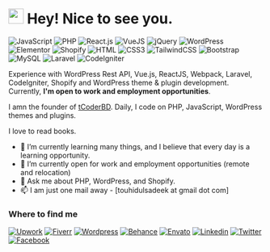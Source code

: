 <h1><img src="https://emojis.slackmojis.com/emojis/images/1531849430/4246/blob-sunglasses.gif?1531849430" width="30"/> Hey! Nice to see you.</h1>

![JavaScript](https://img.shields.io/badge/JavaScript-F7DF1E?style=flat-square&logo=javascript&logoColor=black)
![PHP](https://img.shields.io/badge/PHP-777BB4?style=flat-square&logo=php&logoColor=white)
![React.js](https://img.shields.io/badge/React.js-0081CB?style=flat-square&logo=react&logoColor=61DAFB)
![VueJS](https://img.shields.io/badge/-Vue.js-4fc08d?style=flat&logo=vuedotjs&logoColor=white)
![jQuery](https://img.shields.io/badge/jQuery-0769AD?style=flat-square&logo=jquery&logoColor=white)
![WordPress](https://img.shields.io/badge/Wordpress-21759B?style=flat-square&logo=wordpress&logoColor=white)
![Elementor](https://img.shields.io/badge/Elementor-9146FF?style=flat-square&logo=elementor&logoColor=white)
![Shopify](https://img.shields.io/static/v1?style=flat-square&message=Shopify&color=7AB55C&logo=Shopify&logoColor=white&label=)
![HTML](https://img.shields.io/badge/HTML5-E34F26?style=flat-square&logo=html5&logoColor=white)
![CSS3](https://img.shields.io/badge/CSS3-1572B6?style=flat-square&logo=css3&logoColor=white)
![TailwindCSS](https://img.shields.io/badge/Tailwind_CSS-38B2AC?style=flat-square&logo=tailwind-css&logoColor=white)
![Bootstrap](https://img.shields.io/badge/Bootstrap-563D7C?style=flat-square&logo=bootstrap&logoColor=white)
![MySQL](https://img.shields.io/badge/MySQL-005C84?style=flat-square&logo=mysql&logoColor=white)
![Laravel](https://img.shields.io/badge/laravel-%23FF2D20.svg?style=flat-square&logo=Laravel&logoColor=white)
![CodeIgniter](https://img.shields.io/badge/CodeIgniter-%23EF4223.svg?style=flat-square&logo=codeIgniter&logoColor=white)

Experience with WordPress Rest API, Vue.js, ReactJS, Webpack, Laravel, CodeIgniter, Shopify and WordPress theme & plugin development. Currently, **I'm open to work and employment opportunities**.

I amn the founder of [tCoderBD](https://tcoderbd.com). 
Daily, I code on PHP, JavaScript, WordPress themes and plugins.

I love to read books.

- 🌱 I’m currently learning many things, and I believe that every day is a learning opportunity.
- 👯 I’m currently open for work and employment opportunities (remote and relocation)
- 💬 Ask me about PHP, WordPress, and Shopify.
- 📫 I am just one mail away - [touhidulsadeek at gmail dot com]


### Where to find me
[![Upwork](https://img.shields.io/badge/upwork-14A801?style=flat-square&logo=Upwork&logoColor=white)](https://www.upwork.com/freelancers/~010111c6ff07dc9525)
[![Fiverr](https://img.shields.io/badge/Fiverr-1DBF73?style=flat-square&logo=Fiverr&logoColor=white)](https://fiverr.com/devtodaypro)
[![Wordpress](https://img.shields.io/badge/Wordpress-21759B?style=flat-square&logo=wordpress&logoColor=white)](https://profiles.wordpress.org/tcoder)
[![Behance](https://img.shields.io/badge/Behance-0056FF?style=flat-square&logo=Behance&logoColor=white)](https://www.behance.net/touhidbd)
[![Envato](https://img.shields.io/badge/Envato-81B441?style=flat-square&logo=Envato&logoColor=white)](https://themeforest.net/user/tcoderbd)
[![Linkedin](https://img.shields.io/badge/LinkedIn-0077B5?style=flat-square&logo=linkedin&logoColor=white)](https://www.linkedin.com/in/touhidulsadeek/) 
[![Twitter](https://img.shields.io/badge/Twitter-1DA1F2?style=flat-square&logo=twitter&logoColor=white)](https://twitter.com/touhidulsadeek)
[![Facebook](https://img.shields.io/badge/Facebook-1877F2?style=flat-square&logo=facebook&logoColor=white)](https://facebook.com/touhidulsadeek)
